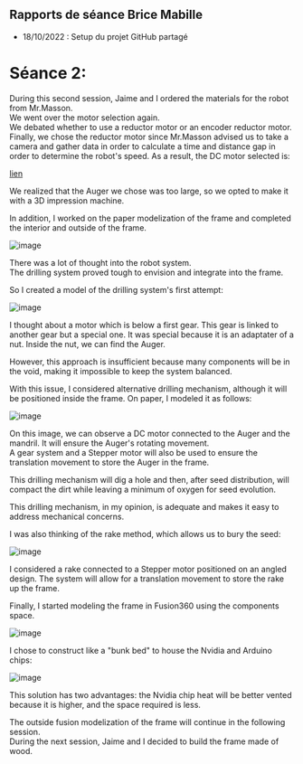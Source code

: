 ## Rapports de séance Brice Mabille

- 18/10/2022 : Setup du projet GitHub partagé

# Séance 2:

During this second session, Jaime and I ordered the materials for the robot from Mr.Masson.  
We went over the motor selection again.  
We debated whether to use a reductor motor or an encoder reductor motor. Finally, we chose the reductor motor since Mr.Masson advised us to take a camera and gather data in order to calculate a time and distance gap in order to determine the robot's speed.
As a result, the DC motor selected is:  

[lien](https://www.gotronic.fr/art-motoreducteur-mfa-970d7501-12415.htm)

We realized that the Auger we chose was too large, so we opted to make it with a 3D impression machine.

In addition, I worked on the paper modelization of the frame and completed the interior and outside of the frame.  

![image](../../Documentation/Images/Framepapermodelization2.0.jpeg)

There was a lot of thought into the robot system.  
The drilling system proved tough to envision and integrate into the frame.

So I created a model of the drilling system's first attempt:

![image](../../Documentation/Images/Drillingsystemreflexion.jpeg)

I thought about a motor which is below a first gear. This gear is linked to another gear but a special one.
It was special because it is an adaptater of a nut. Inside the nut, we can find the Auger.

However, this approach is insufficient because many components will be in the void, making it impossible to keep the system balanced.

With this issue, I considered alternative drilling mechanism, although it will be positioned inside the frame. On paper, I modeled it as follows:

![image](../../Documentation/Images/Drillingsystem.jpg)

On this image, we can observe a DC motor connected to the Auger and the mandril. It will ensure the Auger's rotating movement.  
A gear system and a Stepper motor will also be used to ensure the translation movement to store the Auger in the frame.

This drilling mechanism will dig a hole and then, after seed distribution, will compact the dirt while leaving a minimum of oxygen for seed evolution.

This drilling mechanism, in my opinion, is adequate and makes it easy to address mechanical concerns.  

I was also thinking of the rake method, which allows us to bury the seed:

![image](../../Documentation/Images/Rakesystem.jpg)

I considered a rake connected to a Stepper motor positioned on an angled design. The system will allow for a translation movement to store the rake up the frame.  

Finally, I started modeling the frame in Fusion360 using the components space.

![image](../../Documentation/Images/Framefusionmodelization.jpeg)

I chose to construct like a "bunk bed" to house the Nvidia and Arduino chips:

![image](../../Documentation/Images/Framefusionmodelizationlitsup.jpeg)

This solution has two advantages: the Nvidia chip heat will be better vented because it is higher, and the space required is less.  

The outside fusion modelization of the frame will continue in the following session.  
During the next session, Jaime and I decided to build the frame made of wood.
